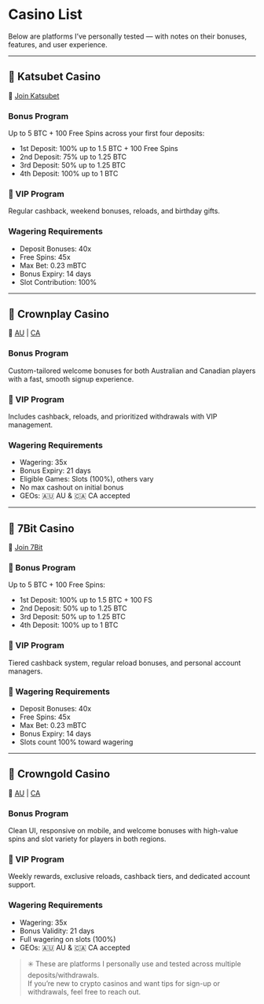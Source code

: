 # Casino List

Below are platforms I’ve personally tested — with notes on their bonuses, features, and user experience.

---

## 🎰 Katsubet Casino  
🔗 [Join Katsubet](https://katsubet.partners/pd2a32405)

### Bonus Program
Up to 5 BTC + 100 Free Spins across your first four deposits:

- 1st Deposit: 100% up to 1.5 BTC + 100 Free Spins  
- 2nd Deposit: 75% up to 1.25 BTC  
- 3rd Deposit: 50% up to 1.25 BTC  
- 4th Deposit: 100% up to 1 BTC  

### 💎 VIP Program
Regular cashback, weekend bonuses, reloads, and birthday gifts.

### Wagering Requirements
- Deposit Bonuses: 40x  
- Free Spins: 45x  
- Max Bet: 0.23 mBTC  
- Bonus Expiry: 14 days  
- Slot Contribution: 100%  

---

## 🎰 Crownplay Casino  
🔗 [AU](https://crownplaylink.com/o1c87552a) | [CA](https://crownplaylink.com/o012b7cba)

### Bonus Program
Custom-tailored welcome bonuses for both Australian and Canadian players with a fast, smooth signup experience.

### 💎 VIP Program
Includes cashback, reloads, and prioritized withdrawals with VIP management.

### Wagering Requirements
- Wagering: 35x  
- Bonus Expiry: 21 days  
- Eligible Games: Slots (100%), others vary  
- No max cashout on initial bonus  
- GEOs: 🇦🇺 AU & 🇨🇦 CA accepted

---

## 🎰 7Bit Casino  
🔗 [Join 7Bit](https://7bit.partners/p9a17e30d)

### 🎁 Bonus Program
Up to 5 BTC + 100 Free Spins:

- 1st Deposit: 100% up to 1.5 BTC + 100 FS  
- 2nd Deposit: 50% up to 1.25 BTC  
- 3rd Deposit: 50% up to 1.25 BTC  
- 4th Deposit: 100% up to 1 BTC  

### 💎 VIP Program
Tiered cashback system, regular reload bonuses, and personal account managers.

### 📜 Wagering Requirements
- Deposit Bonuses: 40x  
- Free Spins: 45x  
- Max Bet: 0.23 mBTC  
- Bonus Expiry: 14 days  
- Slots count 100% toward wagering
---

## 🎰 Crowngold Casino  
🔗 [AU](https://crowngoldlink.com/odc360284) | [CA](https://crowngoldlink.com/o305ace35)

### Bonus Program
Clean UI, responsive on mobile, and welcome bonuses with high-value spins and slot variety for players in both regions.

### 💎 VIP Program
Weekly rewards, exclusive reloads, cashback tiers, and dedicated account support.

### Wagering Requirements
- Wagering: 35x  
- Bonus Validity: 21 days  
- Full wagering on slots (100%)  
- GEOs: 🇦🇺 AU & 🇨🇦 CA accepted




> ✳️ These are platforms I personally use and tested across multiple deposits/withdrawals.  
> If you’re new to crypto casinos and want tips for sign-up or withdrawals, feel free to reach out.
 
